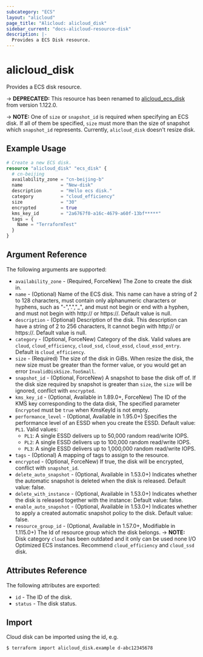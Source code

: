 ```yaml
---
subcategory: "ECS"
layout: "alicloud"
page_title: "Alicloud: alicloud_disk"
sidebar_current: "docs-alicloud-resource-disk"
description: |-
  Provides a ECS Disk resource.
---
```


# alicloud\_disk

Provides a ECS disk resource.

-> **DEPRECATED:** This resource has been renamed to [alicloud_ecs_disk](https://www.terraform.io/docs/providers/alicloud/r/ecs_disk) from version 1.122.0.

-> **NOTE:** One of `size` or `snapshot_id` is required when specifying an ECS disk. If all of them be specified, `size` must more than the size of snapshot which `snapshot_id` represents. Currently, `alicloud_disk` doesn't resize disk.

## Example Usage

```terraform
# Create a new ECS disk.
resource "alicloud_disk" "ecs_disk" {
  # cn-beijing
  availability_zone = "cn-beijing-b"
  name              = "New-disk"
  description       = "Hello ecs disk."
  category          = "cloud_efficiency"
  size              = "30"
  encrypted         = true
  kms_key_id        = "2a6767f0-a16c-4679-a60f-13bf*****"
  tags = {
    Name = "TerraformTest"
  }
}
```
## Argument Reference

The following arguments are supported:

* `availability_zone` - (Required, ForceNew) The Zone to create the disk in.
* `name` - (Optional) Name of the ECS disk. This name can have a string of 2 to 128 characters, must contain only alphanumeric characters or hyphens, such as "-",".","_", and must not begin or end with a hyphen, and must not begin with http:// or https://. Default value is null.
* `description` - (Optional) Description of the disk. This description can have a string of 2 to 256 characters, It cannot begin with http:// or https://. Default value is null.
* `category` - (Optional, ForceNew) Category of the disk. Valid values are `cloud`, `cloud_efficiency`, `cloud_ssd`, `cloud_essd`, `cloud_essd_entry`. Default is `cloud_efficiency`.
* `size` - (Required) The size of the disk in GiBs. When resize the disk, the new size must be greater than the former value, or you would get an error `InvalidDiskSize.TooSmall`.
* `snapshot_id` - (Optional, ForceNew) A snapshot to base the disk off of. If the disk size required by snapshot is greater than `size`, the `size` will be ignored, conflict with `encrypted`.
* `kms_key_id` - (Optional, Available in 1.89.0+, ForceNew) The ID of the KMS key corresponding to the data disk, The specified parameter `Encrypted` must be `true` when KmsKeyId is not empty.
* `performance_level` - (Optional, Available in 1.95.0+) Specifies the performance level of an ESSD when you create the ESSD. Default value: `PL1`. Valid values:                                                       
    * `PL1`: A single ESSD delivers up to 50,000 random read/write IOPS.
    * `PL2`: A single ESSD delivers up to 100,000 random read/write IOPS.
    * `PL3`: A single ESSD delivers up to 1,000,000 random read/write IOPS.
* `tags` - (Optional) A mapping of tags to assign to the resource.
* `encrypted` - (Optional, ForceNew) If true, the disk will be encrypted, conflict with `snapshot_id`.
* `delete_auto_snapshot` - (Optional, Available in 1.53.0+) Indicates whether the automatic snapshot is deleted when the disk is released. Default value: false.
* `delete_with_instance` - (Optional, Available in 1.53.0+) Indicates whether the disk is released together with the instance: Default value: false.
* `enable_auto_snapshot` - (Optional, Available in 1.53.0+) Indicates whether to apply a created automatic snapshot policy to the disk. Default value: false.
* `resource_group_id` - (Optional, Available in 1.57.0+, Modifiable in 1.115.0+) The Id of resource group which the disk belongs.
-> **NOTE:** Disk category `cloud` has been outdated and it only can be used none I/O Optimized ECS instances. Recommend `cloud_efficiency` and `cloud_ssd` disk.

## Attributes Reference

The following attributes are exported:

* `id` - The ID of the disk.
* `status` - The disk status.

## Import

Cloud disk can be imported using the id, e.g.

```shell
$ terraform import alicloud_disk.example d-abc12345678
```
